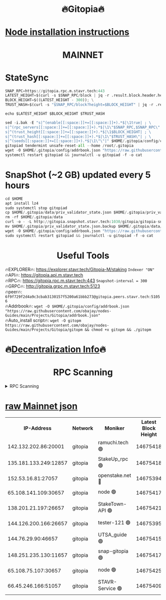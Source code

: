 <h1 align="center"> 🔥Gitopia🔥</h1>

[Node installation instructions](https://github.com/obajay/nodes-Guides/tree/main/Projects/Gitopia)
=

<h1 align="center"> MAINNET</h1>

# StateSync
```python
SNAP_RPC=https://gitopia.rpc.m.stavr.tech:443
LATEST_HEIGHT=$(curl -s $SNAP_RPC/block | jq -r .result.block.header.height); \
BLOCK_HEIGHT=$((LATEST_HEIGHT - 300)); \
TRUST_HASH=$(curl -s "$SNAP_RPC/block?height=$BLOCK_HEIGHT" | jq -r .result.block_id.hash)

echo $LATEST_HEIGHT $BLOCK_HEIGHT $TRUST_HASH

sed -i.bak -E "s|^(enable[[:space:]]+=[[:space:]]+).*$|\1true| ; \
s|^(rpc_servers[[:space:]]+=[[:space:]]+).*$|\1\"$SNAP_RPC,$SNAP_RPC\"| ; \
s|^(trust_height[[:space:]]+=[[:space:]]+).*$|\1$BLOCK_HEIGHT| ; \
s|^(trust_hash[[:space:]]+=[[:space:]]+).*$|\1\"$TRUST_HASH\"| ; \
s|^(seeds[[:space:]]+=[[:space:]]+).*$|\1\"\"|" $HOME/.gitopia/config/config.toml
gitopiad tendermint unsafe-reset-all --home /root/.gitopia
wget -O $HOME/.gitopia/config/addrbook.json "https://raw.githubusercontent.com/obajay/nodes-Guides/main/Projects/Gitopia/addrbook.json"
systemctl restart gitopiad && journalctl -u gitopiad -f -o cat
```
# SnapShot (~2 GB) updated every 5 hours
```python
cd $HOME
apt install lz4
sudo systemctl stop gitopiad
cp $HOME/.gitopia/data/priv_validator_state.json $HOME/.gitopia/priv_validator_state.json.backup
rm -rf $HOME/.gitopia/data
curl -o - -L http://gitopia.snapshot.stavr.tech:1030/gitopia/gitopia-snap.tar.lz4 | lz4 -c -d - | tar -x -C $HOME/.gitopia --strip-components 2
mv $HOME/.gitopia/priv_validator_state.json.backup $HOME/.gitopia/data/priv_validator_state.json
wget -O $HOME/.gitopia/config/addrbook.json "https://raw.githubusercontent.com/obajay/nodes-Guides/main/Projects/Gitopia/addrbook.json"
sudo systemctl restart gitopiad && journalctl -u gitopiad -f -o cat
```
 <h1 align="center"> Useful Tools</h1>

🔥EXPLORER🔥:      https://explorer.stavr.tech/Gitopia-M/staking  `Indexer "ON"` \
🔥API🔥: 			 		 https://gitopia.api.m.stavr.tech \
🔥RPC🔥:           https://gitopia.rpc.m.stavr.tech:443              `Snapshot-interval = 300` \
🔥GRPC🔥:          http://gitopia.grpc.m.stavr.tech:5123 \
🔥peer🔥:					 `6f9f729f2d4a9c3cbab3130157f5200a61bbb273@gitopia.peers.stavr.tech:51056` \
🔥Addrbook🔥:    ```wget -O $HOME/.gitopia/config/addrbook.json "https://raw.githubusercontent.com/obajay/nodes-Guides/main/Projects/Gitopia/addrbook.json"``` \
🔥Auto_install script🔥: ```wget -O gitopm https://raw.githubusercontent.com/obajay/nodes-Guides/main/Projects/Gitopia/gitopm && chmod +x gitopm && ./gitopm```

🔥[Decentralization Info](https://github.com/obajay/StateSync-snapshots/tree/main/Projects/Gitopia/Decentralization)🔥
=

<h1 align="center"> RPC Scanning</h1>

<details>
<summary>RPC Scanning</summary>

<h2 align="center"> We scan nodes in real time every 4 hours. And we provide the final result of RPC endpoints.
We cannot influence the operation of these nodes in any way. </h2>


```python
If Voting Power is higher than 0 --> then the Node is a validator of the network and may be subject to attack and be a potential threat to the chain.
```
```python
We marked such validators with a red symbol
```

</details>

[raw Mainnet json](https://rpc-check.gitopm.stavr.tech/gitopm/rpc-gitopm-result.json)
=

<table><tr><th>IP-Address</th><th>Network</th><th>Moniker</th><th>Latest Block Height</th><th>Earliest Block Height</th><th>Catching Up</th><th>Tx Index</th><th>Voting Power</th><th>Scan Time</th></tr><tr><td>142.132.202.86:20001</td><td>gitopia</td><td>ramuchi.tech 🟢</td><td>14675418</td><td>6548337</td><td>False</td><td>on</td><td>0</td><td>2024-03-02T06:33:32.895948172UTC</td></tr><tr><td>135.181.133.249:12857</td><td>gitopia</td><td>StakeUp_rpc 🟢</td><td>14675418</td><td>8010001</td><td>False</td><td>on</td><td>0</td><td>2024-03-02T06:33:33.209002794UTC</td></tr><tr><td>152.53.16.81:27057</td><td>gitopia</td><td>openstake.net 🔴</td><td>14675394</td><td>10455001</td><td>False</td><td>off</td><td>53898</td><td>2024-03-02T06:32:50.220028935UTC</td></tr><tr><td>65.108.141.109:30657</td><td>gitopia</td><td>node 🟢</td><td>14675417</td><td>12299845</td><td>False</td><td>on</td><td>0</td><td>2024-03-02T06:33:30.400294359UTC</td></tr><tr><td>138.201.21.197:26657</td><td>gitopia</td><td>StakeTown-API 🟢</td><td>14675421</td><td>12733501</td><td>False</td><td>on</td><td>0</td><td>2024-03-02T06:33:37.589968604UTC</td></tr><tr><td>144.126.200.166:26657</td><td>gitopia</td><td>tester-121 🟢</td><td>14675395</td><td>12832814</td><td>False</td><td>off</td><td>0</td><td>2024-03-02T06:32:52.555498192UTC</td></tr><tr><td>144.76.29.90:46657</td><td>gitopia</td><td>UTSA_guide 🟢</td><td>14675415</td><td>13035301</td><td>False</td><td>on</td><td>0</td><td>2024-03-02T06:33:23.904187290UTC</td></tr><tr><td>148.251.235.130:11657</td><td>gitopia</td><td>snap-gitopia 🟢</td><td>14675417</td><td>14079001</td><td>False</td><td>on</td><td>0</td><td>2024-03-02T06:33:30.626308080UTC</td></tr><tr><td>65.108.75.107:30657</td><td>gitopia</td><td>node 🟢</td><td>14675425</td><td>14269230</td><td>False</td><td>on</td><td>0</td><td>2024-03-02T06:33:44.011553499UTC</td></tr><tr><td>66.45.246.166:51057</td><td>gitopia</td><td>STAVR-Service 🟢</td><td>14675409</td><td>14664001</td><td>False</td><td>on</td><td>0</td><td>2024-03-02T06:33:13.462262143UTC</td></tr></table>
